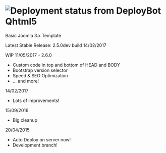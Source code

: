 ![Deployment status from DeployBot](https://quantility.deploybot.com/badge/77558060029390/84717.svg)
Qhtml5
======

Basic Joomla 3.x Template

Latest Stable Release: 2.5.0dev build 14/02/2017

WIP 11/05/2017 - 2.6.0
- Custom code in top and bottom of HEAD and BODY
- Bootstrap version selector
- Speed & SEO Optimization
- ... and more!

14/02/2017
- Lots of improvements!

15/09/2016
- Big cleanup

20/04/2015
- Auto Deploy on server now!
- Development branch!
